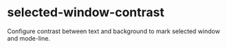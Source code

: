# selected-window-contrast
Configure contrast between text and background to mark selected window and mode-line.
